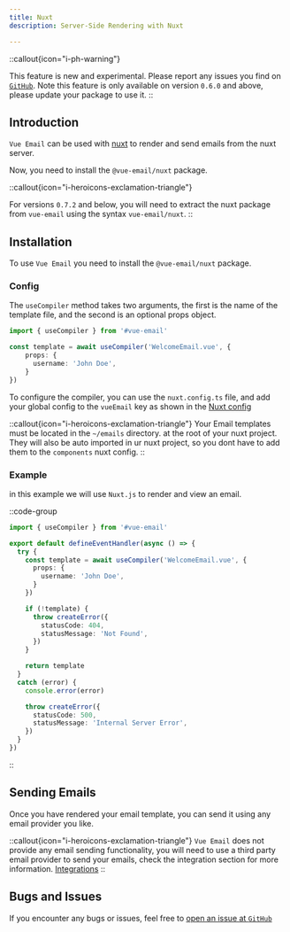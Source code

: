 ```yaml
---
title: Nuxt
description: Server-Side Rendering with Nuxt

---
```


::callout{icon="i-ph-warning"}

This feature is new and experimental. Please report any issues you find on [`GitHub`](https://github.com/vue-email/vue-email/issues). Note this feature is only available on version `0.6.0` and above, please update your package to use it.
::

## Introduction

`Vue Email` can be used with [nuxt](https://nuxt.com/) to render and send emails from the nuxt server.

Now, you need to install the `@vue-email/nuxt` package.

::callout{icon="i-heroicons-exclamation-triangle"}

For versions `0.7.2` and below, you will need to extract the nuxt package from `vue-email` using the syntax `vue-email/nuxt`.
::

## Installation

To use `Vue Email` you need to install the `@vue-email/nuxt` package.

### Config

The `useCompiler` method takes two arguments, the first is the name of the template file, and the second is an optional props object.

```ts
import { useCompiler } from '#vue-email'

const template = await useCompiler('WelcomeEmail.vue', {
    props: {
      username: 'John Doe',
    }
})

```

To configure the compiler, you can use the `nuxt.config.ts` file, and add your global config to the `vueEmail` key as shown in the [Nuxt config](/getting-started/installation#options) 

::callout{icon="i-heroicons-exclamation-triangle"}
Your Email templates must be located in the `~/emails` directory. at the root of your nuxt project.
They will also be auto imported in ur nuxt project, so you dont have to add them to the `components` nuxt config.
::


### Example

in this example we will use `Nuxt.js` to render and view an email.

::code-group

```ts [Nuxt 3]
import { useCompiler } from '#vue-email'

export default defineEventHandler(async () => {
  try {
    const template = await useCompiler('WelcomeEmail.vue', {
      props: {
        username: 'John Doe',
      }
    })

    if (!template) {
      throw createError({
        statusCode: 404,
        statusMessage: 'Not Found',
      })
    }

    return template
  }
  catch (error) {
    console.error(error)

    throw createError({
      statusCode: 500,
      statusMessage: 'Internal Server Error',
    })
  }
})

```

::

## Sending Emails

Once you have rendered your email template, you can send it using any email provider you like.

::callout{icon="i-heroicons-exclamation-triangle"}
`Vue Email` does not provide any email sending functionality, you will need to use a third party email provider to send your emails, check the integration section for more information. [Integrations](/integrations/mailersend)
::

## Bugs and Issues

If you encounter any bugs or issues, feel free to [open an issue at `GitHub`](https://github.com/vue-email/vue-email/issues)
